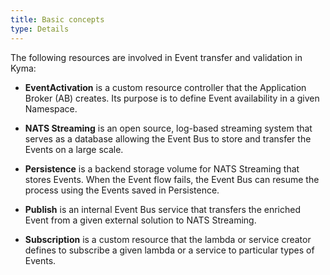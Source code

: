 ```yaml
---
title: Basic concepts
type: Details
---
```


The following resources are involved in Event transfer and validation in Kyma:

* **EventActivation** is a custom resource controller that the Application Broker (AB) creates. Its purpose is to define Event availability in a given Namespace.

* **NATS Streaming** is an open source, log-based streaming system that serves as a database allowing the Event Bus to store and transfer the Events on a large scale.

* **Persistence** is a backend storage volume for NATS Streaming that stores Events. When the Event flow fails, the Event Bus can resume the process using the Events saved in Persistence.

* **Publish** is an internal Event Bus service that transfers the enriched Event from a given external solution to NATS Streaming.

* **Subscription** is a custom resource that the lambda or service creator defines to subscribe a given lambda or a service to particular types of Events.
